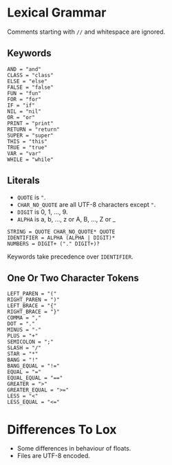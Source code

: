 # Lexical Grammar

Comments starting with `//` and whitespace are ignored.

## Keywords

```
AND = "and"
CLASS = "class"
ELSE = "else"
FALSE = "false"
FUN = "fun"
FOR = "for"
IF = "if"
NIL = "nil"
OR = "or"
PRINT = "print"
RETURN = "return"
SUPER = "super"
THIS = "this"
TRUE = "true"
VAR = "var"
WHILE = "while"
```

## Literals

* `QUOTE` is `"`.
* `CHAR_NO_QUOTE` are all UTF-8 characters except `"`.
* `DIGIT` is 0, 1, ..., 9.
* `ALPHA` is a, b, ..., z or A, B, ..., Z or _

```
STRING = QUOTE CHAR_NO_QUOTE* QUOTE
IDENTIFIER = ALPHA (ALPHA | DIGIT)*
NUMBERS = DIGIT+ ("." DIGIT+)?
```

Keywords take precedence over `IDENTIFIER`.

## One Or Two Character Tokens

```
LEFT_PAREN = "("
RIGHT_PAREN = ")"
LEFT_BRACE = "{"
RIGHT_BRACE = "}"
COMMA = ","
DOT = "."
MINUS = "-"
PLUS = "+"
SEMICOLON = ";"
SLASH = "/"
STAR = "*"
BANG = "!"
BANG_EQUAL = "!="
EQUAL = "="
EQUAL_EQUAL = "=="
GREATER = ">"
GREATER_EQUAL = ">="
LESS = "<"
LESS_EQUAL = "<="
```

# Differences To Lox

* Some differences in behaviour of floats.
* Files are UTF-8 encoded.
